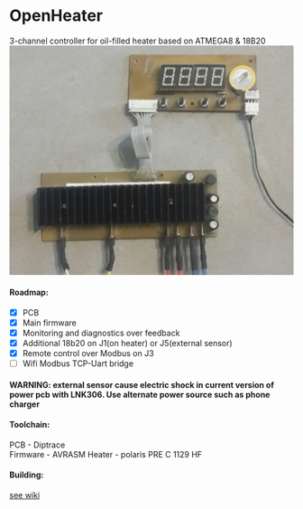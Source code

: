 # OpenHeater
3-channel controller for oil-filled heater based on ATMEGA8 & 18B20
![Photo](/Docs/Wiki/PCBs.png)

#### Roadmap:
- [x] PCB
- [x] Main firmware
- [x] Monitoring and diagnostics over feedback
- [x] Additional 18b20 оn J1(on heater) or J5(external sensor)
- [x] Remote control over Modbus on J3
- [ ] Wifi Modbus TCP-Uart bridge
#### WARNING: external sensor cause electric shock in current version of power pcb with LNK306. Use alternate power source such as phone charger

#### Toolchain:
PCB - Diptrace  
Firmware - AVRASM
Heater - polaris PRE C 1129 HF

#### Building:
[see wiki](https://github.com/smoluks/OpenHeater/wiki)
